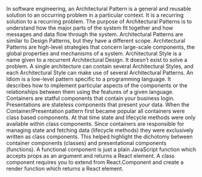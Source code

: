 In software engineering, an Architectural Pattern is a general and reusable solution to an occurring problem in a particular context. It is a recurring solution to a recurring problem. The purpose of Architectural Patterns is to understand how the major parts of the system fit together and how messages and data flow through the system. Architectural Patterns are similar to Design Patterns, but they have a different scope. Architectural Patterns are high-level strategies that concern large-scale components, the global properties and mechanisms of a system.
Architectural Style is a name given to a recurrent Architectural Design. It doesn’t exist to solve a problem. A single architecture can contain several Architectural Styles, and each Architectural Style can make use of several Architectural Patterns. An Idiom is a low-level pattern specific to a programming language. It describes how to implement particular aspects of the components or the relationships between them using the features of a given language. Containers are statful components that contain your business login. 
Presentations are stateless components that present your data. When the Container/Presentation pattern first became popular all containers were class based components. At that time state and lifecycle methods were only available within class components. Since containers are responsible for managing state and fetching data (lifecycle methods) they were exclusively written as class components. This helped highlight the dichotomy between container components (classes) and presentational components (functions).
A functional component is just a plain JavaScript function which accepts props as an argument and returns a React element. A class component requires you to extend from React.Component and create a render function which returns a React element.